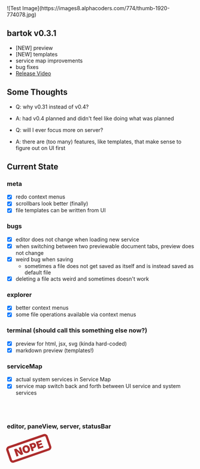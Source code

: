 <h1 style="display:none"></h1>
![Test Image](https://images8.alphacoders.com/774/thumb-1920-774078.jpg)

## bartok v0.3.1
  - [NEW] preview
  - [NEW] templates
  - service map improvements
  - bug fixes
  - [Release Video](https://youtu.be/1pV9gX1ida0)

## Some Thoughts
  - Q: why v0.31 instead of v0.4?
  - A: had v0.4 planned and didn't feel like doing what was planned

  - Q: will I ever focus more on server?
  - A: there are (too many) features, like templates, that make sense to figure out on UI first

## Current State

### meta
  - [X] redo context menus
  - [X] scrollbars look better (finally)
  - [X] file templates can be written from UI

### bugs
  - [X] editor does not change when loading new service
  - [X] when switching between two previewable document tabs, preview does not change
  - [X] weird bug when saving
    - sometimes a file does not get saved as itself and is instead saved as default file
  - [X] deleting a file acts weird and sometimes doesn't work

### explorer
  - [X] better context menus
  - [X] some file operations available via context menus

### terminal (should call this something else now?)
  - [X] preview for html, jsx, svg (kinda hard-coded)
  - [X] markdown preview (templates!)

### serviceMap
  - [X] actual system services in Service Map
  - [X] service map switch back and forth between UI service and system services

<br><br>
### editor,  paneView,  server,  statusBar
<div style="color:#ad2c2c;padding:0px 13px;width:fit-content;font-size:28px;font-weight:900;border:6px solid!important;border-radius:9px;transform:rotateZ(-19deg);margin-top:26px;"
>NOPE</div>

